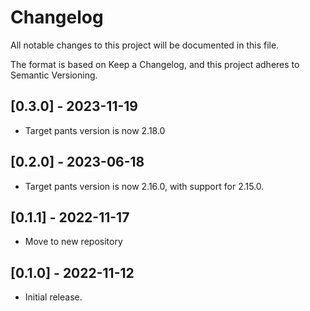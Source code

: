 # Changelog

All notable changes to this project will be documented in this file.

The format is based on Keep a Changelog, and this project adheres to Semantic Versioning.

## [0.3.0] - 2023-11-19

- Target pants version is now 2.18.0

## [0.2.0] - 2023-06-18

* Target pants version is now 2.16.0, with support for 2.15.0.

## [0.1.1] - 2022-11-17

* Move to new repository

## [0.1.0] - 2022-11-12

* Initial release.
